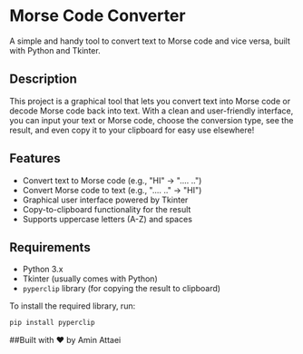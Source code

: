 # Morse Code Converter

A simple and handy tool to convert text to Morse code and vice versa, built with Python and Tkinter.

## Description
This project is a graphical tool that lets you convert text into Morse code or decode Morse code back into text. With a clean and user-friendly interface, you can input your text or Morse code, choose the conversion type, see the result, and even copy it to your clipboard for easy use elsewhere!

## Features
- Convert text to Morse code (e.g., "HI" → ".... ..")
- Convert Morse code to text (e.g., ".... .." → "HI")
- Graphical user interface powered by Tkinter
- Copy-to-clipboard functionality for the result
- Supports uppercase letters (A-Z) and spaces

## Requirements
- Python 3.x
- Tkinter (usually comes with Python)
- `pyperclip` library (for copying the result to clipboard)

To install the required library, run:
```bash
pip install pyperclip
```

##Built with ❤️ by Amin Attaei

